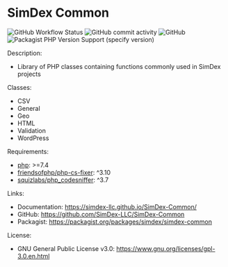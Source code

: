 # SimDex Common

![GitHub Workflow Status](https://img.shields.io/github/workflow/status/SimDex-LLC/SimDex-Common/php)
![GitHub commit activity](https://img.shields.io/github/commit-activity/m/SimDex-LLC/SimDex-Common)
![GitHub](https://img.shields.io/github/license/SimDex-LLC/SimDex-Common)
![Packagist PHP Version Support (specify version)](https://img.shields.io/packagist/php-v/simdex/simdex-common/dev-master)

Description:
- Library of PHP classes containing functions commonly used in SimDex projects

Classes:
- CSV
- General
- Geo
- HTML
- Validation
- WordPress

Requirements:
- [php](https://www.php.net/): >=7.4
- [friendsofphp/php-cs-fixer](https://packagist.org/packages/friendsofphp/php-cs-fixer): ^3.10
- [squizlabs/php_codesniffer](https://packagist.org/packages/squizlabs/php_codesniffer): ^3.7

Links:
- Documentation: https://simdex-llc.github.io/SimDex-Common/
- GitHub: https://github.com/SimDex-LLC/SimDex-Common
- Packagist: https://packagist.org/packages/simdex/simdex-common

License:
- GNU General Public License v3.0: https://www.gnu.org/licenses/gpl-3.0.en.html
